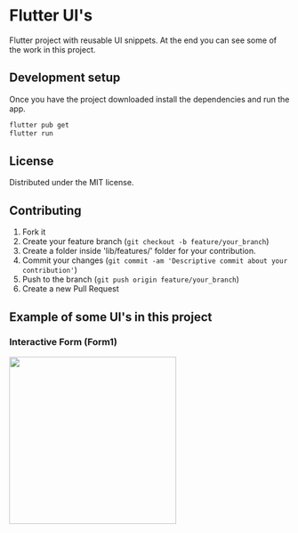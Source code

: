 # Flutter UI's

Flutter project with reusable UI snippets. At the end you can see some of the work in this project.

## Development setup

Once you have the project downloaded install the dependencies and run the app.

```sh
flutter pub get
flutter run
```

## License

Distributed under the MIT license.

## Contributing

1. Fork it
2. Create your feature branch (`git checkout -b feature/your_branch`)
3. Create a folder inside 'lib/features/' folder for your contribution.
5. Commit your changes (`git commit -am 'Descriptive commit about your contribution'`)
6. Push to the branch (`git push origin feature/your_branch`)
7. Create a new Pull Request

## Example of some UI's in this project
### Interactive Form (Form1)
<img src="https://media.giphy.com/media/QoV9Q3nI4gPTKMHSbr/giphy.gif" width="300">
